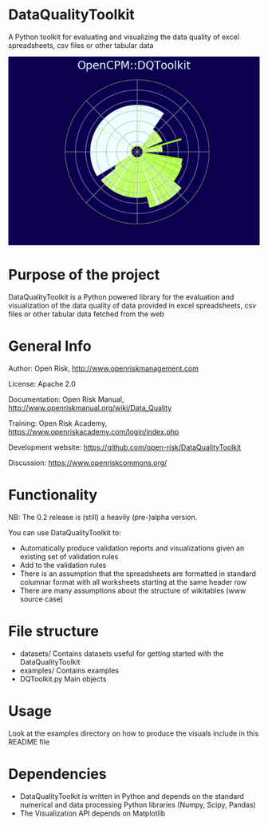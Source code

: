 DataQualityToolkit
==================
A Python toolkit for evaluating and visualizing the data quality of excel spreadsheets, csv files or other tabular data 

![Alt text](DQToolkit.png?raw=true "DQToolkit Visual")

Purpose of the project
======================

DataQualityToolkit is a Python powered library for the evaluation and visualization of the data 
quality of data provided in excel spreadsheets, csv files or other tabular data fetched from the web


General Info
=========================


Author: Open Risk, http://www.openriskmanagement.com

License: Apache 2.0

Documentation: Open Risk Manual, http://www.openriskmanual.org/wiki/Data_Quality

Training: Open Risk Academy, https://www.openriskacademy.com/login/index.php

Development website: https://github.com/open-risk/DataQualityToolkit

Discussion: https://www.openriskcommons.org/

Functionality
=============

NB: The 0.2 release is (still) a heavily (pre-)alpha version. 

You can use DataQualityToolkit to:
- Automatically produce validation reports and visualizations given an existing set of validation rules
- Add to the validation rules
- There is an assumption that the spreadsheets are formatted in standard columnar format with all worksheets starting at the same header row
- There are many assumptions about the structure of wikitables (www source case)

File structure
==============

* datasets/ Contains datasets useful for getting started with the DataQualityToolkit
* examples/ Contains examples
* DQToolkit.py Main objects

Usage
=====

Look at the examples directory on how to produce the visuals include in this README file

Dependencies
============

-  DataQualityToolkit is written in Python and depends on the standard numerical and data processing Python libraries (Numpy, Scipy, Pandas)
-  The Visualization API depends on Matplotlib
